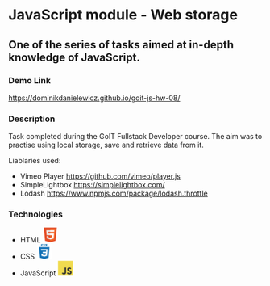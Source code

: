 # JavaScript module - Web storage

## One of the series of tasks aimed at in-depth knowledge of JavaScript.

### Demo Link

https://dominikdanielewicz.github.io/goit-js-hw-08/

### Description

Task completed during the GoIT Fullstack Developer course. The aim was to
practise using local storage, save and retrieve data from it.

Liablaries used:

- Vimeo Player https://github.com/vimeo/player.js
- SimpleLightbox https://simplelightbox.com/
- Lodash https://www.npmjs.com/package/lodash.throttle

### Technologies

- HTML
  <img src="https://github.com/devicons/devicon/blob/master/icons/html5/html5-original.svg" title="HTML5" alt="HTML5" width="30" height="30"/>
- CSS
  <img src="https://github.com/devicons/devicon/blob/master/icons/css3/css3-plain-wordmark.svg"  title="CSS3" alt="CSS3" width="30" height="30"/>
- JavaScript
  <img src="https://github.com/devicons/devicon/blob/master/icons/javascript/javascript-original.svg" title="JavaScript" alt="JavaScript" width="30" height="30"/>
